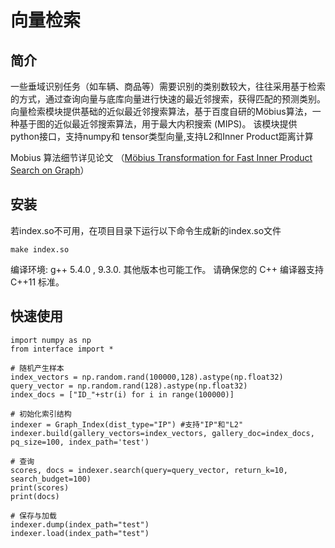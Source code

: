 # 向量检索



## 简介

一些垂域识别任务（如车辆、商品等）需要识别的类别数较大，往往采用基于检索的方式，通过查询向量与底库向量进行快速的最近邻搜索，获得匹配的预测类别。向量检索模块提供基础的近似最近邻搜索算法，基于百度自研的Möbius算法，一种基于图的近似最近邻搜索算法，用于最大内积搜索 (MIPS)。 该模块提供python接口，支持numpy和 tensor类型向量,支持L2和Inner Product距离计算

Mobius 算法细节详见论文 （[Möbius Transformation for Fast Inner Product Search on Graph](http://research.baidu.com/Public/uploads/5e189d36b5cf6.PDF)）



## 安装

若index.so不可用，在项目目录下运行以下命令生成新的index.so文件

    make index.so

编译环境:  g++ 5.4.0 , 9.3.0.  其他版本也可能工作。 请确保您的 C++ 编译器支持 C++11 标准。



## 快速使用

    import numpy as np
    from interface import *
    
    # 随机产生样本
    index_vectors = np.random.rand(100000,128).astype(np.float32) 
    query_vector = np.random.rand(128).astype(np.float32) 
    index_docs = ["ID_"+str(i) for i in range(100000)]
    
    # 初始化索引结构
    indexer = Graph_Index(dist_type="IP") #支持"IP"和"L2"
    indexer.build(gallery_vectors=index_vectors, gallery_doc=index_docs, pq_size=100, index_path='test')
    
    # 查询
    scores, docs = indexer.search(query=query_vector, return_k=10, search_budget=100)
    print(scores)
    print(docs)
    
    # 保存与加载
    indexer.dump(index_path="test") 
    indexer.load(index_path="test") 



